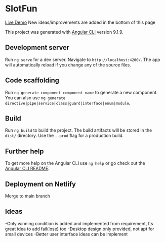 # SlotFun
[Live Demo](https://slot-fun-game.netlify.app/)
New ideas/improvements are added in the bottom of this page

This project was generated with [Angular CLI](https://github.com/angular/angular-cli) version 9.1.9.

## Development server

Run `ng serve` for a dev server. Navigate to `http://localhost:4200/`. The app will automatically reload if you change any of the source files.

## Code scaffolding

Run `ng generate component component-name` to generate a new component. You can also use `ng generate directive|pipe|service|class|guard|interface|enum|module`.

## Build

Run `ng build` to build the project. The build artifacts will be stored in the `dist/` directory. Use the `--prod` flag for a production build.

## Further help

To get more help on the Angular CLI use `ng help` or go check out the [Angular CLI README](https://github.com/angular/angular-cli/blob/master/README.md).

## Deployment on Netlify

Merge to main branch

## Ideas

-Only winning condition is added and implemented from requirement, Its great idea to add fail(lose) too
-Desktop design only provided, not apt for small devices
-Better user interface ideas can be implement

